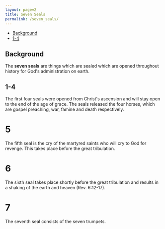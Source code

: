 ```yaml
---
layout: pagev2
title: Seven Seals
permalink: /seven_seals/
---
```

- [Background](#background)
- [1-4](#1-4)

## Background

The **seven seals** are things which are sealed which are opened throughout history for God's administration on earth.

## 1-4

The first four seals were opened from Christ's ascension and will stay open to the end of the age of grace. The seals released the four horses, which are gospel preaching, war, famine and death respectively. 

# 5

The fifth seal is the cry of the martyred saints who will cry to God for revenge. This takes place before the great tribulation.

# 6

The sixth seal takes place shortly before the great tribulation and results in a shaking of the earth and heaven (Rev. 6:12-17).

# 7

The seventh seal consists of the seven trumpets.
